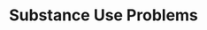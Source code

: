 ---
layout: page-breadcrumbs.html
title: Substance Use Problems
display_title: ""
concurrence: ""
template: ""
lastupdate_override: ""
relatedlinks:
  - url: ""
    title: ""
    description: ""

---